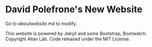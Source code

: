 # David Polefrone's New Website

Go to *aboutwebsite.md* to modify. 

This website is powered by Jekyll and some Bootstrap, Bootwatch. Copyright Allan Lab. Code released under the MIT License.

